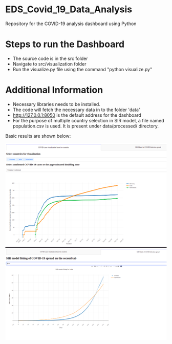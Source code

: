 # EDS_Covid_19_Data_Analysis
Repository for the COVID-19 analysis dashboard using Python
# Steps to run the Dashboard
- The source code is in the src folder
- Navigate to src/visualization folder
- Run the visualize.py file using the command "python visualize.py"
# Additional Information
- Necessary libraries needs to be installed.
- The code will fetch the necessary data in to the folder 'data'
- http://127.0.0.1:8050 is the default address for the dashboard
- For the purpose of multiple country selection in SIR model, a file named population.csv is used.
It is present under data/processed/ directory.

Basic results are shown below:

![alt text](reports/figures/task1_1.png)
![alt text](reports/figures/task2.png)

